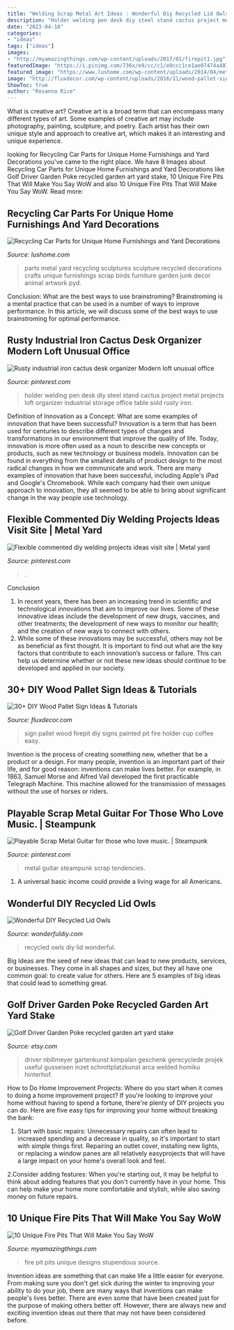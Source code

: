 ```yaml
---
title: "Welding Scrap Metal Art Ideas : Wonderful Diy Recycled Lid Owls"
description: "Holder welding pen desk diy steel stand cactus project metal projects loft organizer industrial storage office table sold rusty iron"
date: "2023-04-18"
categories:
- "ideas"
tags: ["ideas"]
images:
- "http://myamazingthings.com/wp-content/uploads/2017/01/firepit1.jpg"
featuredImage: "https://i.pinimg.com/736x/e9/cc/c1/e9ccc1ce1ae07474a487a567a3ef9eb1.jpg"
featured_image: "https://www.lushome.com/wp-content/uploads/2014/04/metal-sculptures-recycling-car-parts-1.jpg"
image: "http://fluxdecor.com/wp-content/uploads/2016/11/wood-pallet-signs/20-wood-pallet-signs.jpg"
ShowToc: true
author: "Rosanna Rice"
---
```



What is creative art?
Creative art is a broad term that can encompass many different types of art. Some examples of creative art may include photography, painting, sculpture, and poetry. Each artist has their own unique style and approach to creative art, which makes it an interesting and unique experience.

	

		
looking for Recycling Car Parts for Unique Home Furnishings and Yard Decorations you've came to the right place. We have 8 Images about Recycling Car Parts for Unique Home Furnishings and Yard Decorations like Golf Driver Garden Poke recycled garden art yard stake, 10 Unique Fire Pits That Will Make You Say WoW and also 10 Unique Fire Pits That Will Make You Say WoW. Read more:
		
    
## Recycling Car Parts For Unique Home Furnishings And Yard Decorations

<img loading=lazy src="https://www.lushome.com/wp-content/uploads/2014/04/metal-sculptures-recycling-car-parts-1.jpg" onerror="this.onerror=null;this.src='https://tse1.mm.bing.net/th?id=OIP.9NFqiIrrrDY07wgnjGB3agAAAA&amp;pid=15.1';" alt="Recycling Car Parts for Unique Home Furnishings and Yard Decorations">

_Source: lushome.com_

>parts metal yard recycling sculptures sculpture recycled decorations crafts unique furnishings scrap birds furniture garden junk decor animal artwork pyd. 

	

Conclusion: What are the best ways to use brainstroming?
Brainstroming is a mental practice that can be used in a number of ways to improve performance. In this article, we will discuss some of the best ways to use brainstroming for optimal performance.

    
## Rusty Industrial Iron Cactus Desk Organizer Modern Loft Unusual Office

<img loading=lazy src="https://i.pinimg.com/736x/8d/bf/37/8dbf37b4c804ddad02049e2f339aa270.jpg" onerror="this.onerror=null;this.src='https://tse3.mm.bing.net/th?id=OIP.FhR3Ih-71-8iGdPUgjC5ngHaJ4&amp;pid=15.1';" alt="Rusty industrial iron cactus desk organizer Modern loft unusual office">

_Source: pinterest.com_

>holder welding pen desk diy steel stand cactus project metal projects loft organizer industrial storage office table sold rusty iron. 

	

Definition of Innovation as a Concept: What are some examples of innovation that have been successful?
Innovation is a term that has been used for centuries to describe different types of changes and transformations in our environment that improve the quality of life. Today, innovation is more often used as a noun to describe new concepts or products, such as new technology or business models. Innovation can be found in everything from the smallest details of product design to the most radical changes in how we communicate and work.
There are many examples of innovation that have been successful, including Apple's iPad and Google's Chromebook. While each company had their own unique approach to innovation, they all seemed to be able to bring about significant change in the way people use technology.

    
## Flexible Commented Diy Welding Projects Ideas Visit Site | Metal Yard

<img loading=lazy src="https://i.pinimg.com/736x/37/1b/d4/371bd42a8f54bbec06e0865c4c9dcb04.jpg" onerror="this.onerror=null;this.src='https://tse4.mm.bing.net/th?id=OIP.mhHxnNYk14LkruCaB6HwEAHaJ4&amp;pid=15.1';" alt="Flexible commented diy welding projects ideas visit site | Metal yard">

_Source: pinterest.com_

>. 

	

Conclusion
1. In recent years, there has been an increasing trend in scientific and technological innovations that aim to improve our lives. Some of these innovative ideas include the development of new drugs, vaccines, and other treatments; the development of new ways to monitor our health; and the creation of new ways to connect with others.
2. While some of these innovations may be successful, others may not be as beneficial as first thought. It is important to find out what are the key factors that contribute to each innovation’s success or failure. This can help us determine whether or not these new ideas should continue to be developed and applied in our society.

    
## 30+ DIY Wood Pallet Sign Ideas &amp; Tutorials

<img loading=lazy src="http://fluxdecor.com/wp-content/uploads/2016/11/wood-pallet-signs/20-wood-pallet-signs.jpg" onerror="this.onerror=null;this.src='https://tse2.mm.bing.net/th?id=OIP.uHiKMApXS-uGElYl9BVGJQHaUX&amp;pid=15.1';" alt="30+ DIY Wood Pallet Sign Ideas &amp; Tutorials">

_Source: fluxdecor.com_

>sign pallet wood firepit diy signs painted pit fire holder cup coffee easy. 

	

Invention is the process of creating something new, whether that be a product or a design. For many people, invention is an important part of their life, and for good reason: inventions can make lives better. For example, in 1863, Samuel Morse and Alfred Vail developed the first practicable Telegraph Machine. This machine allowed for the transmission of messages without the use of horses or riders.

    
## Playable Scrap Metal Guitar For Those Who Love Music. | Steampunk

<img loading=lazy src="https://i.pinimg.com/736x/e9/cc/c1/e9ccc1ce1ae07474a487a567a3ef9eb1.jpg" onerror="this.onerror=null;this.src='https://tse1.mm.bing.net/th?id=OIP.ZowGeLz2a3qg1BUOmH2iuAHaL4&amp;pid=15.1';" alt="Playable Scrap Metal Guitar for those who love music. | Steampunk">

_Source: pinterest.com_

>metal guitar steampunk scrap tendencies. 

	

1. A universal basic income could provide a living wage for all Americans.

    
## Wonderful DIY Recycled Lid Owls

<img loading=lazy src="https://cdn.wonderfuldiy.com/wp-content/uploads/2015/01/Recycled-Owl-Art.jpg" onerror="this.onerror=null;this.src='https://tse3.mm.bing.net/th?id=OIP.HyZFTPIT8VgdRJxAwMhGSwHaHb&amp;pid=15.1';" alt="Wonderful DIY Recycled Lid Owls">

_Source: wonderfuldiy.com_

>recycled owls diy lid wonderful. 

	

Big Ideas are the seed of new ideas that can lead to new products, services, or businesses. They come in all shapes and sizes, but they all have one common goal: to create value for others. Here are 5 examples of big ideas that could lead to something great.

    
## Golf Driver Garden Poke Recycled Garden Art Yard Stake

<img loading=lazy src="https://img1.etsystatic.com/000/0/5900325/il_570xN.287082187.jpg" onerror="this.onerror=null;this.src='https://tse1.mm.bing.net/th?id=OIP.lQJWC9OQ1RDqo3xOJKrAcQHaLD&amp;pid=15.1';" alt="Golf Driver Garden Poke recycled garden art yard stake">

_Source: etsy.com_

>driver nbillmeyer gartenkunst kimpalan geschenk gerecyclede projek useful gusseisen inzet schrottplatzkunst arca welded homiku hinterhof. 

	

How to Do Home Improvement Projects: Where do you start when it comes to doing a home improvement project?
If you're looking to improve your home without having to spend a fortune, there're plenty of DIY projects you can do. Here are five easy tips for improving your home without breaking the bank:
1. Start with basic repairs: Unnecessary repairs can often lead to increased spending and a decrease in quality, so it's important to start with simple things first. Repairing an outlet cover, installing new lights, or replacing a window panes are all relatively easyprojects that will have a large impact on your home's overall look and feel.

2.Consider adding features: When you're starting out, it may be helpful to think about adding features that you don't currently have in your home. This can help make your home more comfortable and stylish, while also saving money on future repairs.

    
## 10 Unique Fire Pits That Will Make You Say WoW

<img loading=lazy src="http://myamazingthings.com/wp-content/uploads/2017/01/firepit1.jpg" onerror="this.onerror=null;this.src='https://tse2.mm.bing.net/th?id=OIP.P5eDqHMW9mWsZ0Sxj-xvsgHaJ6&amp;pid=15.1';" alt="10 Unique Fire Pits That Will Make You Say WoW">

_Source: myamazingthings.com_

>fire pit pits unique designs stupendous source. 

	

Invention ideas are something that can make life a little easier for everyone. From making sure you don't get sick during the winter to improving your ability to do your job, there are many ways that inventions can make people's lives better. There are even some that have been created just for the purpose of making others better off. However, there are always new and exciting invention ideas out there that may not have been considered before.

